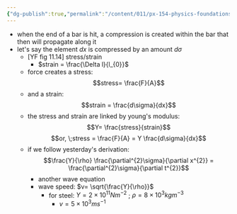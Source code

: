 ```yaml
---
{"dg-publish":true,"permalink":"/content/011/px-154-physics-foundations/px-154-g-mechanical-waves/px-154-g2-longitudinal-waves-along-a-bar-1-d/","created":"2024-11-25T10:50:32.000+00:00","updated":"2024-11-26T19:52:23.552+00:00"}
---
```


- when the end of a bar is hit, a compression is created within the bar that then will propagate along it
- let's say the element $dx$ is compressed by an amount $d\sigma$ 
	- [YF fig 11.14] stress/strain
		- $strain = \frac{\Delta l}{l_{0}}$
	- force creates a stress: 
	$$stress= \frac{F}{A}$$
	- and a strain: 
	$$strain = \frac{d\sigma}{dx}$$
	- the stress and strain are linked by young's modulus: 
	$$Y= \frac{stress}{strain}$$
		$$or, \;stress = \frac{F}{A} = Y \frac{d\sigma}{dx}$$
	- if we follow yesterday's derivation: 
	$$\frac{Y}{\rho} \frac{\partial^{2}\sigma}{\partial x^{2}} = \frac{\partial^{2}\sigma}{\partial t^{2}}$$
		- another wave equation
		- wave speed: $v= \sqrt{\frac{Y}{\rho}}$
			- for steel: $Y = 2\times10^{11}Nm^{-2}$ ; $\rho = 8\times10^{3}kgm^{-3}$
				- $v = 5\times10^{3}ms^{-1}$
